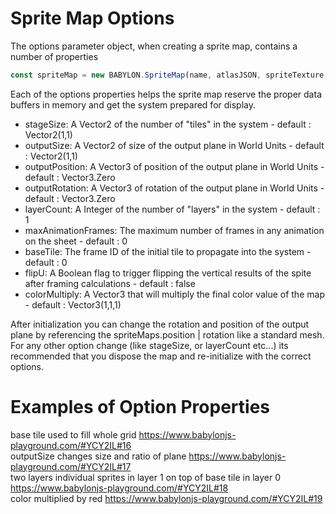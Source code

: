 # Sprite Map Options
The options parameter object, when creating a sprite map, contains a number of properties
```javascript
const spriteMap = new BABYLON.SpriteMap(name, atlasJSON, spriteTexture, options, scene);
```

Each of the options properties helps the sprite map reserve the proper data buffers in memory and get the system prepared for display. 

* stageSize: A Vector2 of the number of "tiles" in the system - default : Vector2(1,1)
* outputSize: A Vector2 of size of the output plane in World Units - default : Vector2(1,1)
* outputPosition: A Vector3 of position of the output plane in World Units - default : Vector3.Zero
* outputRotation: A Vector3 of rotation of the output plane in World Units - default : Vector3.Zero
* layerCount: A Integer of the number of "layers" in the system - default : 1
* maxAnimationFrames: The maximum number of frames in any animation on the sheet - default : 0
* baseTile: The frame ID of the initial tile to propagate into the system - default : 0
* flipU: A Boolean flag to trigger flipping the vertical results of the spite after framing calculations - default : false
* colorMultiply: A Vector3 that will multiply the final color value of the map - default : Vector3(1,1,1)

After initialization you can change the rotation and position of the output plane by referencing the spriteMaps.position | rotation like a standard mesh.  For any other option change (like stageSize, or layerCount etc...) its recommended that you dispose the map and re-initialize with the correct options.

# Examples of Option Properties
base tile used to fill whole grid https://www.babylonjs-playground.com/#YCY2IL#16  
outputSize changes size and ratio of plane https://www.babylonjs-playground.com/#YCY2IL#17  
two layers individual sprites in layer 1 on top of base tile in layer 0 https://www.babylonjs-playground.com/#YCY2IL#18  
color multiplied by red  https://www.babylonjs-playground.com/#YCY2IL#19




